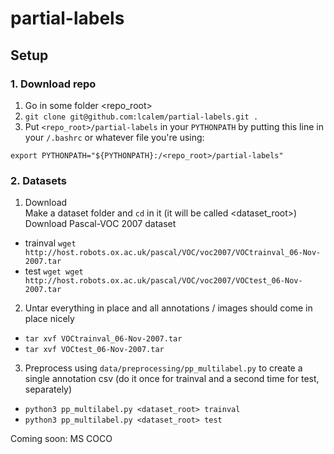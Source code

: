 # partial-labels


## Setup

### 1. Download repo

1. Go in some folder <repo_root>
2. `git clone git@github.com:lcalem/partial-labels.git .`
3. Put `<repo_root>/partial-labels` in your `PYTHONPATH` by putting this line in your `/.bashrc` or whatever file you're using:

```
export PYTHONPATH="${PYTHONPATH}:/<repo_root>/partial-labels"
```


### 2. Datasets

1. Download
<br/>Make a dataset folder and `cd` in it (it will be called <dataset_root>)
<br/>Download Pascal-VOC 2007 dataset
- trainval `wget http://host.robots.ox.ac.uk/pascal/VOC/voc2007/VOCtrainval_06-Nov-2007.tar`
- test `wget wget http://host.robots.ox.ac.uk/pascal/VOC/voc2007/VOCtest_06-Nov-2007.tar`

2. Untar everything in place and all annotations / images should come in place nicely
- `tar xvf VOCtrainval_06-Nov-2007.tar`
- `tar xvf VOCtest_06-Nov-2007.tar`

3. Preprocess using `data/preprocessing/pp_multilabel.py` to create a single annotation csv
(do it once for trainval and a second time for test, separately)

- `python3 pp_multilabel.py <dataset_root> trainval`
- `python3 pp_multilabel.py <dataset_root> test`


Coming soon: MS COCO